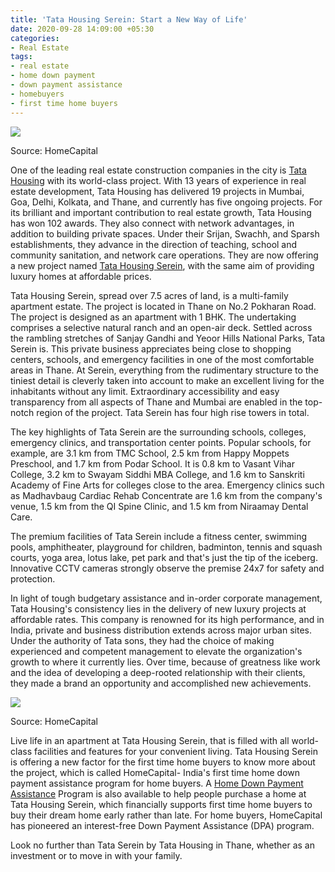 ```yaml
---
title: 'Tata Housing Serein: Start a New Way of Life'
date: 2020-09-28 14:09:00 +05:30
categories:
- Real Estate
tags:
- real estate
- home down payment
- down payment assistance
- homebuyers
- first time home buyers
---
```


**[![](https://lh3.googleusercontent.com/VL1g5g77D4qJP8DRHj6HlLXARZ8q263Rf8geDGDTQaKdkcJtJiYTId_rwB6DI_opT_GkmeCsHfrB_yXdww2oWhoP-5e6PjU-l8k0v1bh99Mtq7E4Fw0RQpeZlJxZrHNqrpnspfIf)](https://homecapital.in/property/45/Tata-Housing-Serein-1-BHK)**

Source: HomeCapital

One of the leading real estate construction companies in the city is [Tata Housing](https://homecapital.in/offering/developer/tata-housing-private-limited) with its world-class project. With 13 years of experience in real estate development, Tata Housing has delivered 19 projects in Mumbai, Goa, Delhi, Kolkata, and Thane, and currently has five ongoing projects. For its brilliant and important contribution to real estate growth, Tata Housing has won 102 awards. They also connect with network advantages, in addition to building private spaces. Under their Srijan, Swachh, and Sparsh establishments, they advance in the direction of teaching, school and community sanitation, and network care operations. They are now offering a new project named [Tata Housing Serein](https://homecapital.in/property/45/Tata-Housing-Serein-1-BHK), with the same aim of providing luxury homes at affordable prices.

Tata Housing Serein, spread over 7.5 acres of land, is a multi-family apartment estate. The project is located in Thane on No.2 Pokharan Road. The project is designed as an apartment with 1 BHK. The undertaking comprises a selective natural ranch and an open-air deck. Settled across the rambling stretches of Sanjay Gandhi and Yeoor Hills National Parks, Tata Serein is. This private business appreciates being close to shopping centers, schools, and emergency facilities in one of the most comfortable areas in Thane. At Serein, everything from the rudimentary structure to the tiniest detail is cleverly taken into account to make an excellent living for the inhabitants without any limit. Extraordinary accessibility and easy transparency from all aspects of Thane and Mumbai are enabled in the top-notch region of the project. Tata Serein has four high rise towers in total.

The key highlights of Tata Serein are the surrounding schools, colleges, emergency clinics, and transportation center points. Popular schools, for example, are 3.1 km from TMC School, 2.5 km from Happy Moppets Preschool, and 1.7 km from Podar School. It is 0.8 km to Vasant Vihar College, 3.2 km to Swayam Siddhi MBA College, and 1.6 km to Sanskriti Academy of Fine Arts for colleges close to the area. Emergency clinics such as Madhavbaug Cardiac Rehab Concentrate are 1.6 km from the company's venue, 1.5 km from the QI Spine Clinic, and 1.5 km from Niraamay Dental Care.

The premium facilities of Tata Serein include a fitness center, swimming pools, amphitheater, playground for children, badminton, tennis and squash courts, yoga area, lotus lake, pet park and that's just the tip of the iceberg. Innovative CCTV cameras strongly observe the premise  24x7 for safety and protection.

In light of tough budgetary assistance and in-order corporate management, Tata Housing's consistency lies in the delivery of new luxury projects at affordable rates. This company is renowned for its high performance, and in India, private and business distribution extends across major urban sites. Under the authority of Tata sons, they had the choice of making experienced and competent management to elevate the organization's growth to where it currently lies. Over time, because of greatness like work and the idea of developing a deep-rooted relationship with their clients, they made a brand an opportunity and accomplished new achievements.

**[![](https://lh3.googleusercontent.com/I7rM8xLgl1OX5lp6kEsa-BNWAjAuNEJAJwaLwEYE99nmqO9nSbkYhxbdW_l-IEe8GBOFhW_YvWm_ZEBInP-d5mHNqmKGsxR-amoOzxKQcL0fHNJWziExP3MRQR55yJ12r9hARuAC)](https://homecapital.in/program)**

Source: HomeCapital

Live life in an apartment at Tata Housing Serein, that is filled with all world-class facilities and features for your convenient living. Tata Housing Serein is offering a new factor for the first time home buyers to know more about the project, which is called HomeCapital- India's first time home down payment assistance program for home buyers. A [Home Down Payment Assistance](https://homecapital.in/) Program is also available to help people purchase a home at Tata Housing Serein, which financially supports first time home buyers to buy their dream home early rather than late. For home buyers, HomeCapital has pioneered an interest-free Down Payment Assistance (DPA) program.

Look no further than Tata Serein by Tata Housing in Thane, whether as an investment or to move in with your family.
